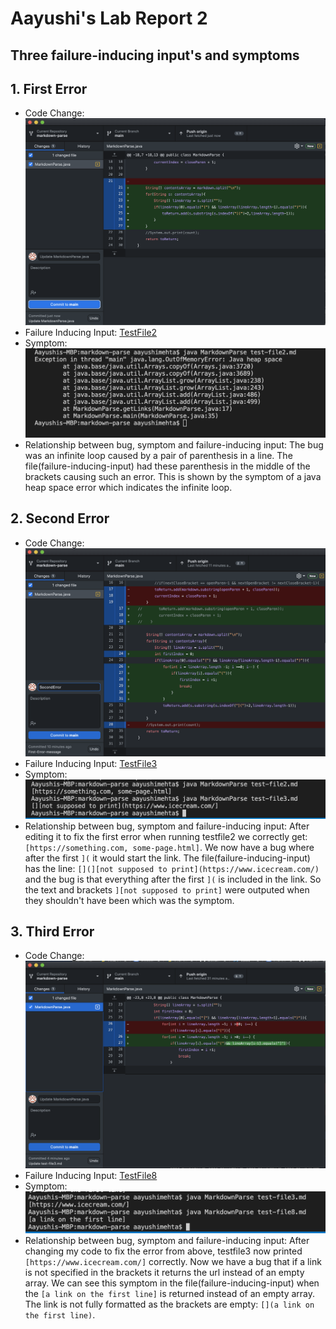 # Aayushi's Lab Report 2
## Three failure-inducing input's and symptoms
## 1. First Error
* Code Change: ![Image](First_error_Change.png)
* Failure Inducing Input: [TestFile2](https://github.com/agmehta1/cse15l-lab-reports/blob/main/test-file2.md)
* Symptom: ![Image](First_Error_Message.png)
* Relationship between bug, symptom and failure-inducing input: The bug was an infinite loop caused by a pair of parenthesis in a line. The file(failure-inducing-input) had these parenthesis in the middle of the brackets causing such an error. This is shown by the symptom of a java heap space error which indicates the infinite loop.


## 2. Second Error
* Code Change: ![Image](SecondErrorChange.png)
* Failure Inducing Input: [TestFile3](https://github.com/agmehta1/cse15l-lab-reports/blob/main/test-file3.md)
* Symptom: ![Image](SecondErrorMessage.png)
* Relationship between bug, symptom and failure-inducing input: After editing it to fix the first error when running testfile2 we correctly get: ```[https://something.com, some-page.html]```. We now have a bug where after the first ```](``` it would start the link. The file(failure-inducing-input) has the line: ```[](][not supposed to print](https://www.icecream.com/)``` and the bug is that everything after the first ```](``` is included in the link. So the text and brackets ```][not supposed to print]``` were outputed when they shouldn't have been which was the symptom.

## 3. Third Error
* Code Change: ![Image](ThirdErrorChange.png)
* Failure Inducing Input: [TestFile8](https://github.com/agmehta1/cse15l-lab-reports/blob/main/test-file8.md)
* Symptom: ![Image](ErrorMessage3.png)
* Relationship between bug, symptom and failure-inducing input: After changing my code to fix the error from above, testfile3 now printed ```[https://www.icecream.com/]``` correctly. Now we have a bug that if a link is not specified in the brackets it returns the url instead of an empty array. We can see this symptom in the file(failure-inducing-input) when the ```[a link on the first line]``` is returned instead of an empty array. The link is not fully formatted as the brackets are empty: ```[](a link on the first line)```. 
